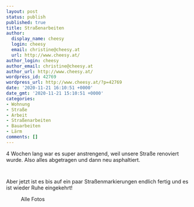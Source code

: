 ```yaml
---
layout: post
status: publish
published: true
title: Straßenarbeiten
author:
  display_name: cheesy
  login: cheesy
  email: christine@cheesy.at
  url: http://www.cheesy.at/
author_login: cheesy
author_email: christine@cheesy.at
author_url: http://www.cheesy.at/
wordpress_id: 42769
wordpress_url: http://www.cheesy.at/?p=42769
date: '2020-11-21 16:10:51 +0000'
date_gmt: '2020-11-21 15:10:51 +0000'
categories:
- Wohnung
- Straße
- Arbeit
- Straßenarbeiten
- Bauarbeiten
- Lärm
comments: []
---
```

<!-- wp:paragraph -->
4 Wochen lang war es super anstrengend, weil unsere Straße renoviert wurde. Also alles abgetragen und dann neu asphaltiert.
<!-- /wp:paragraph -->
<!-- wp:image {"id":42744} -->
<figure class="wp-block-image"><img src="{% link _posts/2020-11-21-strassenarbeiten/Bauarbeiten-007.jpg %}" alt="" class="wp-image-42744"></figure>
<!-- /wp:image -->
<!-- wp:image {"id":42762} -->
<figure class="wp-block-image"><img src="{% link _posts/2020-11-21-strassenarbeiten/Bauarbeiten-025.jpg %}" alt="" class="wp-image-42762"></figure>
<!-- /wp:image -->
<!-- wp:paragraph -->
Aber jetzt ist es bis auf ein paar Straßenmarkierungen endlich fertig und es ist wieder Ruhe eingekehrt!
<!-- /wp:paragraph -->
<!-- wp:image {"id":42766,"linkDestination":"custom"} -->
<figure class="wp-block-image"><a href="http://www.cheesy.at/fotos/leben-in-belfast/2020-2/bauarbeiten/"><img src="{% link _posts/2020-11-21-strassenarbeiten/Bauarbeiten-029.jpg %}" alt="" class="wp-image-42766"></a><br>
<figcaption>Alle Fotos</figcaption>
</figure>
<!-- /wp:image -->
